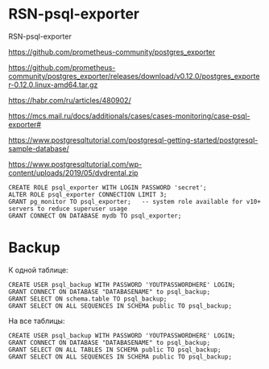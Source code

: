 # RSN-psql-exporter
RSN-psql-exporter

https://github.com/prometheus-community/postgres_exporter

https://github.com/prometheus-community/postgres_exporter/releases/download/v0.12.0/postgres_exporter-0.12.0.linux-amd64.tar.gz

https://habr.com/ru/articles/480902/

https://mcs.mail.ru/docs/additionals/cases/cases-monitoring/case-psql-exporter#

https://www.postgresqltutorial.com/postgresql-getting-started/postgresql-sample-database/

https://www.postgresqltutorial.com/wp-content/uploads/2019/05/dvdrental.zip

```
CREATE ROLE psql_exporter WITH LOGIN PASSWORD 'secret';
ALTER ROLE psql_exporter CONNECTION LIMIT 3;
GRANT pg_monitor TO psql_exporter;   -- system role available for v10+ servers to reduce superuser usage
GRANT CONNECT ON DATABASE mydb TO psql_exporter;
```

# Backup
К одной таблице:

```
CREATE USER psql_backup WITH PASSWORD 'YOUTPASSWORDHERE' LOGIN;
GRANT CONNECT ON DATABASE "DATABASENAME" to psql_backup;
GRANT SELECT ON schema.table TO psql_backup;
GRANT SELECT ON ALL SEQUENCES IN SCHEMA public TO psql_backup;
```

На все таблицы:
```
CREATE USER psql_backup WITH PASSWORD 'YOUTPASSWORDHERE' LOGIN;
GRANT CONNECT ON DATABASE "DATABASENAME" to psql_backup;
GRANT SELECT ON ALL TABLES IN SCHEMA public TO psql_backup;
GRANT SELECT ON ALL SEQUENCES IN SCHEMA public TO psql_backup;
```


